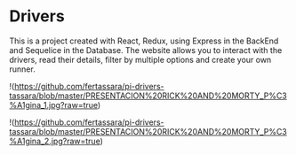 # Drivers
This is a project created with React, Redux, using Express in the BackEnd and Sequelice in the Database.
The website allows you to interact with the drivers, read their details, filter by multiple options and create your own runner.

!(https://github.com/fertassara/pi-drivers-tassara/blob/master/PRESENTACION%20RICK%20AND%20MORTY_P%C3%A1gina_1.jpg?raw=true)

!(https://github.com/fertassara/pi-drivers-tassara/blob/master/PRESENTACION%20RICK%20AND%20MORTY_P%C3%A1gina_2.jpg?raw=true)
